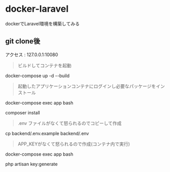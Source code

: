 # docker-laravel
dockerでLaravel環境を構築してみる

## git clone後
アクセス : 127.0.0.1:10080

>ビルドしてコンテナを起動

docker-compose up -d --build

>起動したアプリケーションコンテナにログインし必要なパッケージをインストール

docker-compose exec app bash

composer install


>.env ファイルがなくて怒られるのでコピーして作成

cp backend/.env.example backend/.env

>APP_KEYがなくて怒られるので作成(コンテナ内で実行)

docker-compose exec app bash

php artisan key:generate
